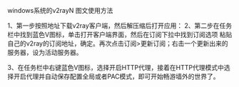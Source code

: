 windows系统的v2rayN 图文使用方法

1、第一步按照地址下载v2ray客户端，然后解压缩后打开应用：
2、第二步在任务栏中找到蓝色V图标，单击打开客户端界面，然后在订阅下拉中找到订阅选项
粘贴自己的v2ray的订阅地址，确定。再次点击订阅>更新订阅；右击一个更新出来的服务器，设为活动服务器。

3、在任务栏中右键蓝色V图标，选择开启HTTP代理，接着在HTTP代理模式中选择开启代理并自动保存配置全局或者PAC模式，即可开始畅游墙外的世界了。
